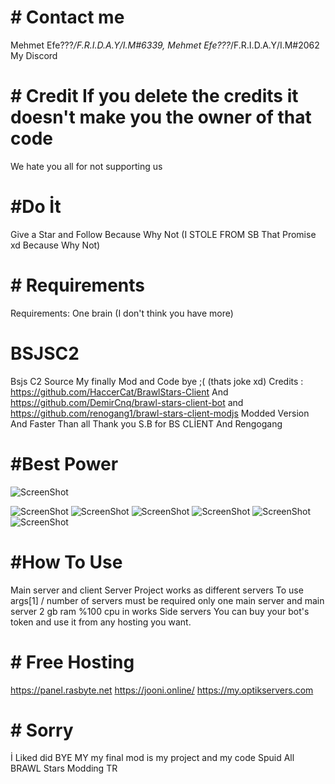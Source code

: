 # # Contact me 
Mehmet Efe???_/F.R.I.D.A.Y/I.M#6339, Mehmet Efe???_/F.R.I.D.A.Y/I.M#2062 My Discord

# # Credit If you delete the credits it doesn't make you the owner of that code 
We hate you all for not supporting us 

# #Do İt
Give a Star and Follow Because Why Not (I STOLE FROM SB That Promise xd Because Why Not) 

# # Requirements
Requirements: One brain (I don't think you have more) 

# BSJSC2
Bsjs C2 Source My finally Mod and Code bye ;( (thats joke xd)
Credits : https://github.com/HaccerCat/BrawlStars-Client And https://github.com/DemirCnq/brawl-stars-client-bot and https://github.com/renogang1/brawl-stars-client-modjs
Modded Version And Faster Than all Thank you S.B for BS CLİENT And Rengogang 


# #Best Power

![ScreenShot](https://media.discordapp.net/attachments/1050109837473751153/1050219111717814302/Screenshot_20221204-050420_YouTube.jpg)

![ScreenShot](https://media.discordapp.net/attachments/1050109837473751153/1050218076668448818/Screenshot_20221208-040022_Discord.jpg)
![ScreenShot](https://media.discordapp.net/attachments/1050109837473751153/1050218076941066280/Screenshot_20221208-040016_Discord.jpg)
![ScreenShot](https://media.discordapp.net/attachments/1050109837473751153/1050218077205303358/Screenshot_20221208-040003_Discord.jpg)
![ScreenShot](https://media.discordapp.net/attachments/1050109837473751153/1050218077440200815/Screenshot_20221208-035956_Discord.jpg)
![ScreenShot](https://media.discordapp.net/attachments/1050109837473751153/1050218077683458048/Screenshot_20221208-035933_Brawl_Stars.jpg)
![ScreenShot](https://media.discordapp.net/attachments/1050109837473751153/1050218078014820422/Screenshot_20221208-035911_Brawl_Stars.jpg)

# #How To Use
Main server and client Server Project works as different servers To use args[1] / number of servers must be required only one main server and main server 2 gb ram %100 cpu in works
Side servers You can buy your bot's token and use it from any hosting you want. 

# # Free Hosting
https://panel.rasbyte.net 
https://jooni.online/
https://my.optikservers.com

# # Sorry

İ Liked did BYE MY my final mod is my project and my code Spuid All BRAWL Stars Modding TR

